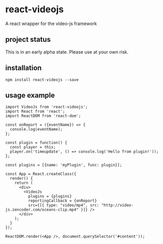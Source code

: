 # react-videojs
A react wrapper for the video-js framework

## project status
This is in an early alpha state. Please use at your own risk.

## installation
`npm install react-videojs --save`

## usage example

```
import VideoJs from 'react-videojs';
import React from 'react';
import ReactDOM from 'react-dom';

const onReport = ({eventName}) => {
  console.log(eventName);
};

const plugin = function() {
  const player = this;
  player.on('timeupdate', () => console.log('Hello from plugin!'));
};

const plugins = [{name: 'myPlugin', func: plugin}];

const App = React.createClass({
  render() {
    return (
      <div>
        <VideoJs
          plugins = {plugins}
          reportingCallback = {onReport}
          src={[{ type: "video/mp4", src: "http://video-js.zencoder.com/oceans-clip.mp4" }]} />
      </div>
    );
  }
});

ReactDOM.render(<App />, document.querySelector('#content'));
```
